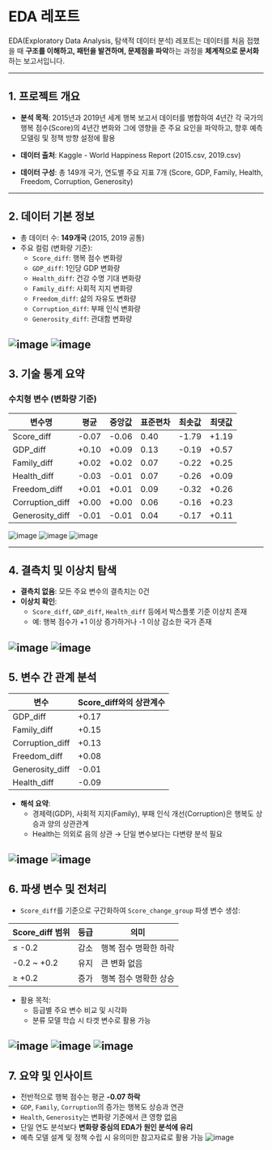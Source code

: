 # EDA 레포트

EDA(Exploratory Data Analysis, 탐색적 데이터 분석) 레포트는 데이터를 처음 접했을 때
**구조를 이해하고, 패턴을 발견하며, 문제점을 파악**하는 과정을 **체계적으로 문서화**하는 보고서입니다.

---

## 1. 프로젝트 개요

- **분석 목적**:
  2015년과 2019년 세계 행복 보고서 데이터를 병합하여
  4년간 각 국가의 행복 점수(Score)의 4년간 변화와 그에 영향을 준 주요 요인을 파악하고,
  향후 예측 모델링 및 정책 방향 설정에 활용

- **데이터 출처**:
  Kaggle - World Happiness Report (2015.csv, 2019.csv)

- **데이터 구성**:
  총 149개 국가, 연도별 주요 지표 7개 (Score, GDP, Family, Health, Freedom, Corruption, Generosity)

---

## 2. 데이터 기본 정보

- 총 데이터 수: **149개국** (2015, 2019 공통)
- 주요 컬럼 (변화량 기준):
  - `Score_diff`: 행복 점수 변화량
  - `GDP_diff`: 1인당 GDP 변화량
  - `Health_diff`: 건강 수명 기대 변화량
  - `Family_diff`: 사회적 지지 변화량
  - `Freedom_diff`: 삶의 자유도 변화량
  - `Corruption_diff`: 부패 인식 변화량
  - `Generosity_diff`: 관대함 변화량

![image](KangYungu/image/h1.png)
![image](KangYungu/image/h13.png)
---

## 3. 기술 통계 요약

### 수치형 변수 (변화량 기준)

| 변수명           | 평균   | 중앙값 | 표준편차 | 최솟값 | 최댓값 |
|------------------|--------|--------|----------|--------|--------|
| Score_diff       | -0.07  | -0.06  | 0.40     | -1.79  | +1.19  |
| GDP_diff         | +0.10  | +0.09  | 0.13     | -0.19  | +0.57  |
| Family_diff      | +0.02  | +0.02  | 0.07     | -0.22  | +0.25  |
| Health_diff      | -0.03  | -0.01  | 0.07     | -0.26  | +0.09  |
| Freedom_diff     | +0.01  | +0.01  | 0.09     | -0.32  | +0.26  |
| Corruption_diff  | +0.00  | +0.00  | 0.06     | -0.16  | +0.23  |
| Generosity_diff  | -0.01  | -0.01  | 0.04     | -0.17  | +0.11  |

![image](KangYungu/image/h2.png)
![image](KangYungu/image/h3.png)
![image](KangYungu/image/h11.png)

---

## 4. 결측치 및 이상치 탐색

- **결측치 없음**: 모든 주요 변수의 결측치는 0건
- **이상치 확인**:
  - `Score_diff`, `GDP_diff`, `Health_diff` 등에서 박스플롯 기준 이상치 존재
  - 예: 행복 점수가 +1 이상 증가하거나 -1 이상 감소한 국가 존재

![image](KangYungu/image/h4.png)
![image](KangYungu/image/h5.png)
---

## 5. 변수 간 관계 분석

| 변수             | Score_diff와의 상관계수 |
|------------------|--------------------------|
| GDP_diff         | +0.17                    |
| Family_diff      | +0.15                    |
| Corruption_diff  | +0.13                    |
| Freedom_diff     | +0.08                    |
| Generosity_diff  | -0.01                    |
| Health_diff      | -0.09                    |

- **해석 요약**:
  - 경제력(GDP), 사회적 지지(Family), 부패 인식 개선(Corruption)은 행복도 상승과 양의 상관관계
  - Health는 의외로 음의 상관 → 단일 변수보다는 다변량 분석 필요

![image](KangYungu/image/h6.png)
![image](KangYungu/image/h7.png)
---

## 6. 파생 변수 및 전처리

- `Score_diff`를 기준으로 구간화하여 `Score_change_group` 파생 변수 생성:

| Score_diff 범위  | 등급   | 의미                    |
|------------------|--------|-------------------------|
| ≤ -0.2           | 감소   | 행복 점수 명확한 하락   |
| -0.2 ~ +0.2      | 유지   | 큰 변화 없음            |
| ≥ +0.2           | 증가   | 행복 점수 명확한 상승   |

- 활용 목적:
  - 등급별 주요 변수 비교 및 시각화
  - 분류 모델 학습 시 타겟 변수로 활용 가능

![image](KangYungu/image/h8.png)
![image](KangYungu/image/h9.png)
![image](KangYungu/image/h11.png)
---

## 7. 요약 및 인사이트

- 전반적으로 행복 점수는 평균 **-0.07 하락**
- `GDP`, `Family`, `Corruption`의 증가는 행복도 상승과 연관
- `Health`, `Generosity`는 변화량 기준에서 큰 영향 없음
- 단일 연도 분석보다 **변화량 중심의 EDA가 원인 분석에 유리**
- 예측 모델 설계 및 정책 수립 시 유의미한 참고자료로 활용 가능
![image](KangYungu/image/h12.png)
